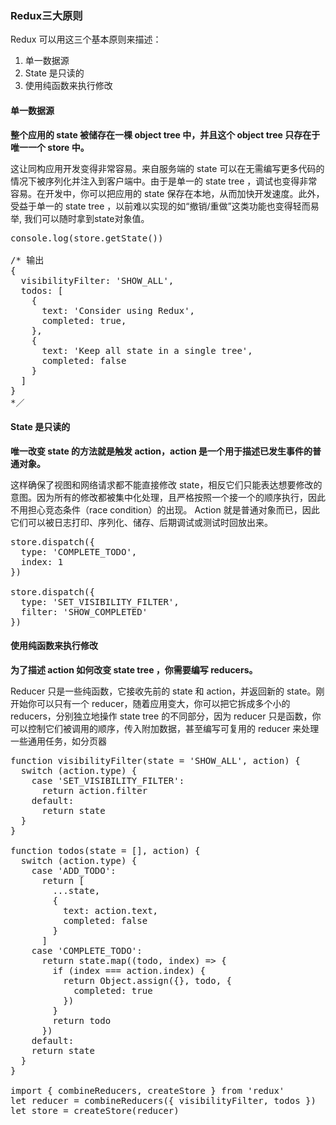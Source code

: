<h3>Redux三大原则</h3>

Redux 可以用这三个基本原则来描述：
 1. 单一数据源
 2. State 是只读的
 3. 使用纯函数来执行修改
 
 <h4>单一数据源</h4>
 
 <b>整个应用的 state 被储存在一棵 object tree 中，并且这个 object tree 只存在于唯一一个 store 中。</b>

这让同构应用开发变得非常容易。来自服务端的 state 可以在无需编写更多代码的情况下被序列化并注入到客户端中。由于是单一的 state tree ，调试也变得非常容易。在开发中，你可以把应用的 state 保存在本地，从而加快开发速度。此外，受益于单一的 state tree ，以前难以实现的如“撤销/重做”这类功能也变得轻而易举,
我们可以随时拿到state对象值。
<pre>
console.log(store.getState())

/* 输出
{
  visibilityFilter: 'SHOW_ALL',
  todos: [
    {
      text: 'Consider using Redux',
      completed: true,
    },
    {
      text: 'Keep all state in a single tree',
      completed: false
    }
  ]
}
*／
</pre>

<h4>State 是只读的</h4>

<b>唯一改变 state 的方法就是触发 action，action 是一个用于描述已发生事件的普通对象。</b>

这样确保了视图和网络请求都不能直接修改 state，相反它们只能表达想要修改的意图。因为所有的修改都被集中化处理，且严格按照一个接一个的顺序执行，因此不用担心竞态条件（race condition）的出现。 Action 就是普通对象而已，因此它们可以被日志打印、序列化、储存、后期调试或测试时回放出来。
<pre>
store.dispatch({
  type: 'COMPLETE_TODO',
  index: 1
})

store.dispatch({
  type: 'SET_VISIBILITY_FILTER',
  filter: 'SHOW_COMPLETED'
})
</pre>

<h4>使用纯函数来执行修改</h4>


<b>为了描述 action 如何改变 state tree ，你需要编写 reducers。</b>


Reducer 只是一些纯函数，它接收先前的 state 和 action，并返回新的 state。刚开始你可以只有一个 reducer，随着应用变大，你可以把它拆成多个小的 reducers，分别独立地操作 state tree 的不同部分，因为 reducer 只是函数，你可以控制它们被调用的顺序，传入附加数据，甚至编写可复用的 reducer 来处理一些通用任务，如分页器
<pre>
function visibilityFilter(state = 'SHOW_ALL', action) {
  switch (action.type) {
    case 'SET_VISIBILITY_FILTER':
      return action.filter
    default:
      return state
  }
}

function todos(state = [], action) {
  switch (action.type) {
    case 'ADD_TODO':
      return [
        ...state,
        {
          text: action.text,
          completed: false
        }
      ]
    case 'COMPLETE_TODO':
      return state.map((todo, index) => {
        if (index === action.index) {
          return Object.assign({}, todo, {
            completed: true
          })
        }
        return todo
      })
    default:
    return state
  }
}

import { combineReducers, createStore } from 'redux'
let reducer = combineReducers({ visibilityFilter, todos })
let store = createStore(reducer)
</pre>
